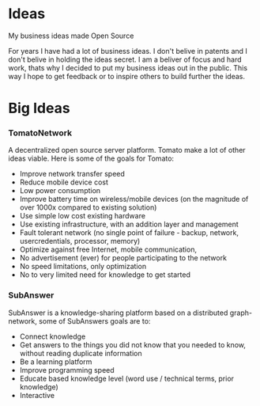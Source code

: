 # Ideas
My business ideas made Open Source

For years I have had a lot of business ideas.
I don't belive in patents and I don't belive in holding the ideas secret.
I am a beliver of focus and hard work, thats why I decided to put my business ideas out in the public.
This way I hope to get feedback or to inspire others to build further the ideas.


# Big Ideas

### TomatoNetwork
A decentralized open source server platform. Tomato make a lot of other ideas viable.
Here is some of the goals for Tomato:
* Improve network transfer speed
* Reduce mobile device cost
* Low power consumption
* Improve battery time on wireless/mobile devices (on the magnitude of over 1000x compared to existing solution)
* Use simple low cost existing hardware
* Use existing infrastructure, with an addition layer and management
* Fault tolerant network (no single point of failure - backup, network, usercredentials, processor, memory)
* Optimize against free Internet, mobile communication,
* No advertisement (ever) for people participating to the network
* No speed limitations, only optimization
* No to very limited need for knowledge to get started

### SubAnswer
SubAnswer is a knowledge-sharing platform based on a distributed graph-network, some of SubAnswers goals are to:
* Connect knowledge
* Get answers to the things you did not know that you needed to know, without reading duplicate information
* Be a learning platform
* Improve programming speed
* Educate based knowledge level (word use / technical terms, prior knowledge) 
* Interactive
